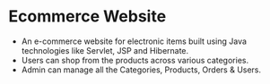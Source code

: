 # Ecommerce Website

* An e-commerce website for electronic items built using Java technologies like Servlet, JSP and Hibernate.
* Users can shop from the products across various categories.
* Admin can manage all the Categories, Products, Orders & Users.
